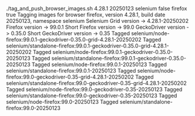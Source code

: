 ./tag_and_push_browser_images.sh 4.28.1 20250123 selenium false firefox true
Tagging images for browser firefox, version 4.28.1, build date 20250123, namespace selenium
Selenium Grid version -> 4.28.1-20250202
Firefox version -> 99.0.1
Short Firefox version -> 99.0
GeckoDriver version -> 0.35.0
Short GeckoDriver version -> 0.35
Tagged selenium/node-firefox:99.0.1-geckodriver-0.35.0-grid-4.28.1-20250202
Tagged selenium/standalone-firefox:99.0.1-geckodriver-0.35.0-grid-4.28.1-20250202
Tagged selenium/node-firefox:99.0.1-geckodriver-0.35.0-20250123
Tagged selenium/standalone-firefox:99.0.1-geckodriver-0.35.0-20250123
Tagged selenium/node-firefox:99.0.1-20250123
Tagged selenium/standalone-firefox:99.0.1-20250123
Tagged selenium/node-firefox:99.0-geckodriver-0.35-grid-4.28.1-20250202
Tagged selenium/standalone-firefox:99.0-geckodriver-0.35-grid-4.28.1-20250202
Tagged selenium/node-firefox:99.0-geckodriver-0.35-20250123
Tagged selenium/standalone-firefox:99.0-geckodriver-0.35-20250123
Tagged selenium/node-firefox:99.0-20250123
Tagged selenium/standalone-firefox:99.0-20250123
